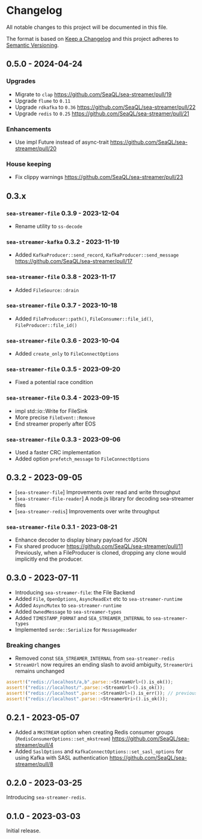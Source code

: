 # Changelog

All notable changes to this project will be documented in this file.

The format is based on [Keep a Changelog](http://keepachangelog.com/)
and this project adheres to [Semantic Versioning](http://semver.org/).

## 0.5.0 - 2024-04-24

### Upgrades

* Migrate to `clap` https://github.com/SeaQL/sea-streamer/pull/19
* Upgrade `flume` to `0.11`
* Upgrade `rdkafka` to `0.36` https://github.com/SeaQL/sea-streamer/pull/22
* Upgrade `redis` to `0.25` https://github.com/SeaQL/sea-streamer/pull/21

### Enhancements

* Use impl Future instead of async-trait https://github.com/SeaQL/sea-streamer/pull/20

### House keeping

* Fix clippy warnings https://github.com/SeaQL/sea-streamer/pull/23

## 0.3.x

### `sea-streamer-file` 0.3.9 - 2023-12-04

* Rename utility to `ss-decode`

### `sea-streamer-kafka` 0.3.2 - 2023-11-19

* Added `KafkaProducer::send_record`, `KafkaProducer::send_message` https://github.com/SeaQL/sea-streamer/pull/17

### `sea-streamer-file` 0.3.8 - 2023-11-17

* Added `FileSource::drain`

### `sea-streamer-file` 0.3.7 - 2023-10-18

* Added `FileProducer::path()`, `FileConsumer::file_id()`, `FileProducer::file_id()`

### `sea-streamer-file` 0.3.6 - 2023-10-04

* Added `create_only` to `FileConnectOptions`

### `sea-streamer-file` 0.3.5 - 2023-09-20

* Fixed a potential race condition

### `sea-streamer-file` 0.3.4 - 2023-09-15

* impl std::io::Write for FileSink
* More precise `FileEvent::Remove`
* End streamer properly after EOS

### `sea-streamer-file` 0.3.3 - 2023-09-06

* Used a faster CRC implementation
* Added option `prefetch_message` to `FileConnectOptions`

## 0.3.2 - 2023-09-05

+ [`sea-streamer-file`] Improvements over read and write throughput
+ [`sea-streamer-file-reader`] A node.js library for decoding sea-streamer files
+ [`sea-streamer-redis`] Improvements over write throughput

### `sea-streamer-file` 0.3.1 - 2023-08-21

* Enhance decoder to display binary payload for JSON
* Fix shared producer https://github.com/SeaQL/sea-streamer/pull/11
    Previously, when a FileProducer is cloned, dropping any clone would implicitly end the producer.

## 0.3.0 - 2023-07-11

* Introducing `sea-streamer-file`: the File Backend
* Added `File`, `OpenOptions`, `AsyncReadExt` etc to `sea-streamer-runtime`
* Added `AsyncMutex` to `sea-streamer-runtime`
* Added `OwnedMessage` to `sea-streamer-types`
* Added `TIMESTAMP_FORMAT` and `SEA_STREAMER_INTERNAL` to `sea-streamer-types`
* Implemented `serde::Serialize` for `MessageHeader`

### Breaking changes

* Removed const `SEA_STREAMER_INTERNAL` from `sea-streamer-redis`
* `StreamUrl` now requires an ending slash to avoid ambiguity, `StreamerUri` remains unchanged
```rust
assert!("redis://localhost/a,b".parse::<StreamUrl>().is_ok());
assert!("redis://localhost/".parse::<StreamUrl>().is_ok());
assert!("redis://localhost".parse::<StreamUrl>().is_err()); // previously this was OK
assert!("redis://localhost".parse::<StreamerUri>().is_ok());
```

## 0.2.1 - 2023-05-07

* Added a `MKSTREAM` option when creating Redis consumer groups (`RedisConsumerOptions::set_mkstream`) https://github.com/SeaQL/sea-streamer/pull/4
* Added `SaslOptions` and `KafkaConnectOptions::set_sasl_options` for using Kafka with SASL authentication https://github.com/SeaQL/sea-streamer/pull/8

## 0.2.0 - 2023-03-25

Introducing `sea-streamer-redis`.

## 0.1.0 - 2023-03-03

Initial release.